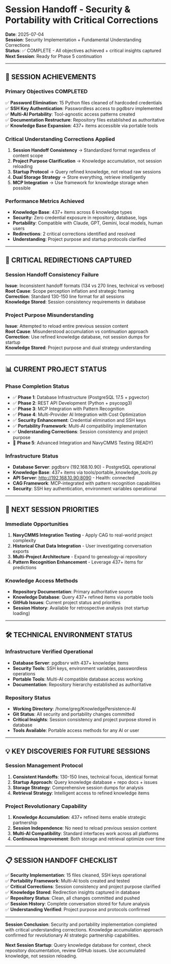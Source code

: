 # Session Handoff - Security & Portability with Critical Corrections
**Date**: 2025-07-04  
**Session**: Security Implementation + Fundamental Understanding Corrections  
**Status**: ✅ COMPLETE - All objectives achieved + critical insights captured  
**Next Session**: Ready for Phase 5 continuation  

---

## 🎯 SESSION ACHIEVEMENTS

### **Primary Objectives COMPLETED**

✅ **Password Elimination**: 15 Python files cleaned of hardcoded credentials  
✅ **SSH Key Authentication**: Passwordless access to pgdbsrv implemented  
✅ **Multi-AI Portability**: Tool-agnostic access patterns created  
✅ **Documentation Restructure**: Repository files established as authoritative  
✅ **Knowledge Base Expansion**: 437+ items accessible via portable tools  

### **Critical Understanding Corrections Applied**

1. **Session Handoff Consistency** → Standardized format regardless of content scope
2. **Project Purpose Clarification** → Knowledge accumulation, not session reloading  
3. **Startup Protocol** → Query refined knowledge, not reload raw sessions
4. **Dual Storage Strategy** → Store everything, retrieve intelligently
5. **MCP Integration** → Use framework for knowledge storage when possible

### **Performance Metrics Achieved**

- **Knowledge Base**: 437+ items across 6 knowledge types
- **Security**: Zero credential exposure in repository, database, logs
- **Portability**: Compatible with Claude, GPT, Gemini, local models, human users
- **Redirections**: 2 critical corrections identified and resolved
- **Understanding**: Project purpose and startup protocols clarified

---

## 🔄 CRITICAL REDIRECTIONS CAPTURED

### **Session Handoff Consistency Failure**
**Issue**: Inconsistent handoff formats (134 vs 270 lines, technical vs verbose)  
**Root Cause**: Scope perception inflation and strategic framing  
**Correction**: Standard 130-150 line format for all sessions  
**Knowledge Stored**: Session consistency requirements in database

### **Project Purpose Misunderstanding**  
**Issue**: Attempted to reload entire previous session content  
**Root Cause**: Misunderstood accumulation vs continuation approach  
**Correction**: Use refined knowledge database, not session dumps for startup  
**Knowledge Stored**: Project purpose and dual strategy understanding

---

## 📊 CURRENT PROJECT STATUS

### **Phase Completion Status**
- ✅ **Phase 1**: Database Infrastructure (PostgreSQL 17.5 + pgvector)
- ✅ **Phase 2**: REST API Development (Python + psycopg3)
- ✅ **Phase 3**: MCP Integration with Pattern Recognition
- ✅ **Phase 4**: Multi-Provider AI Integration with Cost Optimization
- ✅ **Security Enhancement**: Credential elimination and SSH keys
- ✅ **Portability Framework**: Multi-AI compatibility implementation
- ✅ **Understanding Corrections**: Session consistency and project purpose
- 🎯 **Phase 5**: Advanced Integration and NavyCMMS Testing (READY)

### **Infrastructure Status**
- **Database Server**: pgdbsrv (192.168.10.90) - PostgreSQL operational
- **Knowledge Base**: 437+ items via tools/portable_knowledge_tools.py
- **API Server**: http://192.168.10.90:8090 - Health: connected
- **CAG Framework**: MCP-integrated with pattern recognition capabilities
- **Security**: SSH key authentication, environment variables operational

---

## 🚀 NEXT SESSION PRIORITIES

### **Immediate Opportunities**
1. **NavyCMMS Integration Testing** - Apply CAG to real-world project complexity
2. **Historical Chat Data Integration** - User investigating conversation exports
3. **Multi-Project Architecture** - Expand to genealogy-ai repository
4. **Pattern Recognition Enhancement** - Leverage 437+ items for predictions

### **Knowledge Access Methods**
- **Repository Documentation**: Primary authoritative source
- **Knowledge Database**: Query 437+ refined items via portable tools
- **GitHub Issues**: Current project status and priorities
- **Session History**: Available for retrospective analysis (not startup loading)

---

## 🛠️ TECHNICAL ENVIRONMENT STATUS

### **Infrastructure Verified Operational**
- **Database Server**: pgdbsrv with 437+ knowledge items
- **Security Tools**: SSH keys, environment variables, passwordless operations  
- **Portable Tools**: Multi-AI compatible database access working
- **Documentation**: Repository hierarchy established as authoritative

### **Repository Status**
- **Working Directory**: /home/greg/KnowledgePersistence-AI  
- **Git Status**: All security and portability changes committed
- **Critical Insights**: Session consistency and project purpose stored in database
- **Tools Available**: Portable access methods for any AI or user

---

## 💡 KEY DISCOVERIES FOR FUTURE SESSIONS

### **Session Management Protocol**
1. **Consistent Handoffs**: 130-150 lines, technical focus, identical format
2. **Startup Approach**: Query knowledge database + repo docs + issues
3. **Storage Strategy**: Comprehensive session dumps for analysis
4. **Retrieval Strategy**: Intelligent access to refined knowledge items

### **Project Revolutionary Capability**
1. **Knowledge Accumulation**: 437+ refined items enable strategic partnership
2. **Session Independence**: No need to reload previous session content
3. **Multi-AI Compatibility**: Standard interfaces work across all platforms
4. **Continuous Improvement**: Both storage and retrieval optimize over time

---

## 📋 SESSION HANDOFF CHECKLIST

✅ **Security Implementation**: 15 files cleaned, SSH keys operational  
✅ **Portability Framework**: Multi-AI tools created and tested  
✅ **Critical Corrections**: Session consistency and project purpose clarified  
✅ **Knowledge Stored**: Redirection insights captured in database  
✅ **Repository Status**: Clean, all changes committed and pushed  
✅ **Session History**: Complete conversation stored for future analysis  
✅ **Understanding Verified**: Project purpose and protocols confirmed  

---

**Session Conclusion**: Security and portability implementation completed with critical understanding corrections. Knowledge accumulation approach confirmed for revolutionary AI strategic partnership capabilities.

**Next Session Startup**: Query knowledge database for context, check repository documentation, review GitHub issues. Use accumulated knowledge, not session reloading.